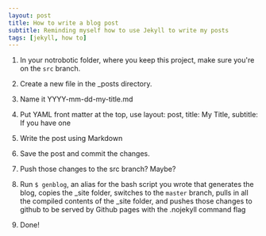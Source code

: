 ```yaml
---
layout: post
title: How to write a blog post
subtitle: Reminding myself how to use Jekyll to write my posts
tags: [jekyll, how to]
---
```


1. In your notrobotic folder, where you keep this project, make sure you're on the `src` branch.

2. Create a new file in the _posts directory.

3. Name it YYYY-mm-dd-my-title.md

4. Put YAML front matter at the top, use layout: post, title: My Title, subtitle: If you have one

5. Write the post using Markdown

6. Save the post and commit the changes.

7. Push those changes to the src branch? Maybe?

8. Run `$ genblog`, an alias for the bash script you wrote that generates the blog, copies the _site folder, switches to the `master` branch, pulls in all the compiled contents of the _site folder, and pushes those changes to github to be served by Github pages with the .nojekyll command flag

9. Done!
